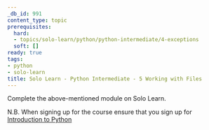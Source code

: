 ```yaml
---
_db_id: 991
content_type: topic
prerequisites:
  hard:
  - topics/solo-learn/python/python-intermediate/4-exceptions
  soft: []
ready: true
tags:
- python
- solo-learn
title: Solo Learn - Python Intermediate - 5 Working with Files
---
```


Complete the above-mentioned module on Solo Learn.

N.B. When signing up for the course ensure that you sign up for [Introduction to Python](https://www.sololearn.com/learn/courses/python-introduction)
